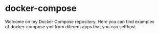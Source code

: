 # docker-compose
Welcome on my Docker Compose repository. Here you can find examples of docker-compose.yml from diferent apps that you can selfhost.
